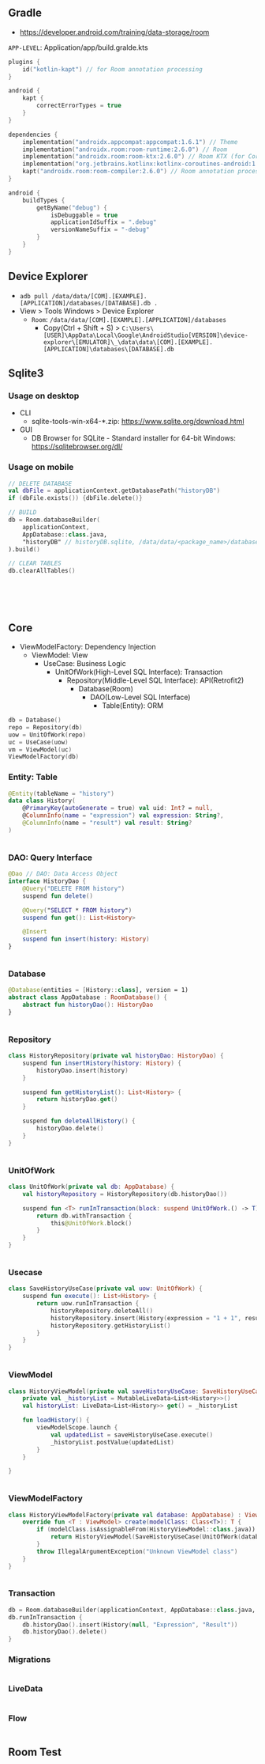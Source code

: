 
## Gradle
- https://developer.android.com/training/data-storage/room

`APP-LEVEL`: Application/app/build.gralde.kts
```kts
plugins {
    id("kotlin-kapt") // for Room annotation processing
}

android {
    kapt {
        correctErrorTypes = true
    }
}

dependencies {
    implementation("androidx.appcompat:appcompat:1.6.1") // Theme
    implementation("androidx.room:room-runtime:2.6.0") // Room
    implementation("androidx.room:room-ktx:2.6.0") // Room KTX (for Coroutines)
    implementation("org.jetbrains.kotlinx:kotlinx-coroutines-android:1.6.4") // Coroutines
    kapt("androidx.room:room-compiler:2.6.0") // Room annotation processor
}
```


```kts
android {
    buildTypes {
        getByName("debug") {
            isDebuggable = true
            applicationIdSuffix = ".debug"
            versionNameSuffix = "-debug"
        }
    }
}
```

## Device Explorer
- `adb pull /data/data/[COM].[EXAMPLE].[APPLICATION]/databases/[DATABASE].db .`
- View > Tools Windows > Device Explorer
    - `Room`: `/data/data/[COM].[EXAMPLE].[APPLICATION]/databases`
        - Copy(Ctrl + Shift + S) > `C:\Users\[USER]\AppData\Local\Google\AndroidStudio[VERSION]\device-explorer\[EMULATOR]\_\data\data\[COM].[EXAMPLE].[APPLICATION]\databases\[DATABASE].db`

## Sqlite3
### Usage on desktop
- CLI
    - sqlite-tools-win-x64-*.zip: https://www.sqlite.org/download.html
- GUI
    - DB Browser for SQLite - Standard installer for 64-bit Windows: https://sqlitebrowser.org/dl/

### Usage on mobile
```kotlin
// DELETE DATABASE
val dbFile = applicationContext.getDatabasePath("historyDB")
if (dbFile.exists()) {dbFile.delete()}

// BUILD
db = Room.databaseBuilder(
    applicationContext,
    AppDatabase::class.java,
    "historyDB" // historyDB.sqlite, /data/data/<package_name>/databases/historyDB
).build()

// CLEAR TABLES
db.clearAllTables()
```


<br><br><br>

## Core
- ViewModelFactory: Dependency Injection
  - ViewModel: View
    - UseCase: Business Logic
      - UnitOfWork(High-Level SQL Interface): Transaction
        - Repository(Middle-Level SQL Interface): API(Retrofit2)
          - Database(Room)
            - DAO(Low-Level SQL Interface) 
              - Table(Entity): ORM

```kotlin
db = Database()
repo = Repository(db)
uow = UnitOfWork(repo)
uc = UseCase(uow)
vm = ViewModel(uc)
ViewModelFactory(db)
```


                  
### Entity: Table
```kotlin
@Entity(tableName = "history")
data class History(
    @PrimaryKey(autoGenerate = true) val uid: Int? = null,
    @ColumnInfo(name = "expression") val expression: String?,
    @ColumnInfo(name = "result") val result: String?
)
```
```kotlin
```


### DAO: Query Interface
```kotlin
@Dao // DAO: Data Access Object
interface HistoryDao {
    @Query("DELETE FROM history")
    suspend fun delete()

    @Query("SELECT * FROM history")
    suspend fun get(): List<History>

    @Insert
    suspend fun insert(history: History)
}
```
```kotlin
```

### Database
```kotlin
@Database(entities = [History::class], version = 1)
abstract class AppDatabase : RoomDatabase() {
    abstract fun historyDao(): HistoryDao
}
```
```kotlin
```

### Repository
```kotlin
class HistoryRepository(private val historyDao: HistoryDao) {
    suspend fun insertHistory(history: History) {
        historyDao.insert(history)
    }

    suspend fun getHistoryList(): List<History> {
        return historyDao.get()
    }

    suspend fun deleteAllHistory() {
        historyDao.delete()
    }
}
```
```kotlin
```

### UnitOfWork
```kotlin
class UnitOfWork(private val db: AppDatabase) {
    val historyRepository = HistoryRepository(db.historyDao())

    suspend fun <T> runInTransaction(block: suspend UnitOfWork.() -> T): T {
        return db.withTransaction {
            this@UnitOfWork.block()
        }
    }
}
```
```kotlin
```

### Usecase
```kotlin
class SaveHistoryUseCase(private val uow: UnitOfWork) {
    suspend fun execute(): List<History> {
        return uow.runInTransaction {
            historyRepository.deleteAll()
            historyRepository.insert(History(expression = "1 + 1", result = "2"))
            historyRepository.getHistoryList()
        }
    }
}
```
```kotlin
```



### ViewModel
```kotlin
class HistoryViewModel(private val saveHistoryUseCase: SaveHistoryUseCase) : ViewModel() {
    private val _historyList = MutableLiveData<List<History>>()
    val historyList: LiveData<List<History>> get() = _historyList

    fun loadHistory() {
        viewModelScope.launch {
            val updatedList = saveHistoryUseCase.execute()
            _historyList.postValue(updatedList)
        }
    }

}
```
```kotlin
```

### ViewModelFactory
```kotlin
class HistoryViewModelFactory(private val database: AppDatabase) : ViewModelProvider.Factory {
    override fun <T : ViewModel> create(modelClass: Class<T>): T {
        if (modelClass.isAssignableFrom(HistoryViewModel::class.java)) {
            return HistoryViewModel(SaveHistoryUseCase(UnitOfWork(database))) as T
        }
        throw IllegalArgumentException("Unknown ViewModel class")
    }
}
```
```kotlin
```


### Transaction
```kotlin
db = Room.databaseBuilder(applicationContext, AppDatabase::class.java, "historyDB").build() // historyDB.sqlite, /data/data/<package_name>/databases/historyDB
db.runInTransaction {
    db.historyDao().insert(History(null, "Expression", "Result"))
    db.historyDao().delete()
}
```


### Migrations
```kotlin
```

### LiveData
```kotlin
```

### Flow
```kotlin
```

## Room Test
```kotlin
```

